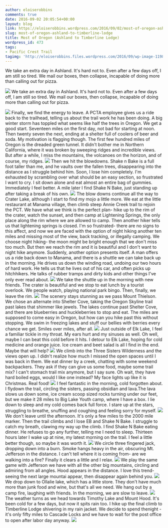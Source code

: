 ```yaml
---
author: eloiserobbins
comments: true
date: 2016-09-02 20:05:54+00:00
layout: blog
link: https://eloiserobbins.wordpress.com/2016/09/02/most-of-oregon-ashland-to-timberline-lodge/
slug: most-of-oregon-ashland-to-timberline-lodge
title: Most of Oregon (Ashland to Timberline Lodge)
wordpress_id: 473
tags:
- Pacific Crest Trail
tagimg: 'http://eloiserobbins.files.wordpress.com/2016/09/wp-image-1198867546jpg.jpg'
---
```


We take an extra day in Ashland. It's hard not to. Even after a few days off, I am still so tired. We mail our boxes, then collapse, incapable of doing more than calling out for pizza.


[![](http://eloiserobbins.files.wordpress.com/2016/09/wp-image-1198867546jpg.jpg)](http://eloiserobbins.files.wordpress.com/2016/09/wp-image-1198867546jpg.jpg)
We take an extra day in Ashland. It's hard not to. Even after a few days off, I am still so tired. We mail our boxes, then collapse, incapable of doing more than calling out for pizza.

[![](http://eloiserobbins.files.wordpress.com/2016/09/wp-image-224333773jpg.jpg)](http://eloiserobbins.files.wordpress.com/2016/09/wp-image-224333773jpg.jpg)
Finally, we find the energy to leave. A PCTA employee gives us a ride back to the trailhead, telling us about the trail work he has been doing. A big winter storm has toppled what seems like half the trees in Oregon. We get a good start. Seventeen miles on the first day, not bad for starting at noon. Then twenty seven the next, ending at a shelter full of coolers of beer and soda. My motivation is flagging though. The first few hundred miles of Oregon is the dreaded green tunnel. It didn't bother me in Northern California, where it was broken by sweeping ridges and incredible views. But after a while, I miss the mountains, the volcanoes on the horizon, and of course, my ridges.
[![](http://eloiserobbins.files.wordpress.com/2016/09/wp-image-2131597857jpg.jpg)](http://eloiserobbins.files.wordpress.com/2016/09/wp-image-2131597857jpg.jpg)
Then we hit the blowdowns. Shake n Bake is a full foot taller than me, and he vaults over the fallen trees, disappearing into the distance as I struggle behind him. Soon, I lose him completely. I'm exhausted by scrambling over what should be an easy section, so frustrated I want to cry. I sit down alone and eat almost an entire bag of gummies. Immediately I feel better. A mile later I find Shake N Bake, just standing up after taking a break of his own. 
[![](http://eloiserobbins.files.wordpress.com/2016/09/wp-image-1512994441jpg.jpg)](http://eloiserobbins.files.wordpress.com/2016/09/wp-image-1512994441jpg.jpg)
The blow downs continue all the way to Crater Lake, although I start to find my mojo a little more. We eat at the little restaurant at Manama village, then climb steep Annie Creek trail to rejoin the PCT. We have what we think is the perfect plan- hike up to the rim of the crater, watch the sunset, and then camp at Lightening Springs, the only place along the rim where we are allowed to camp. Then another hiker tells us that lightening springs is closed. I'm so frustrated- there are no signs to this affect, and now we are faced with the option of night hiking another ten miles and missing most of the view, back tracking, or illegally camping. We choose night hiking- the moon might be bright enough that we don't miss too much. But then we reach the rim and it is beautiful and I don't want to night hike anymore. Suddenly, another option presents itself. A man offers us a ride back down to Manama, and there is a shuttle we can take back up in the morning. He drives us down the winding road, undoing our two hours of hard work. He tells us that he lives out of his car, and often picks up hitchhikers. He talks of rubber tramps and dirty kids and other things I've only ever read about.
[![](http://eloiserobbins.files.wordpress.com/2016/09/wp-image-724432742jpg.jpg)](http://eloiserobbins.files.wordpress.com/2016/09/wp-image-724432742jpg.jpg)
We take the shuttle up in the morning with new friends. The crater is beautiful and we stop to eat lunch by a tourist overlook. We people watch, playing national park bingo. Then, finally, we leave the rim. 
[![](http://eloiserobbins.files.wordpress.com/2016/09/wp-image-1222884423jpg.jpg)](http://eloiserobbins.files.wordpress.com/2016/09/wp-image-1222884423jpg.jpg)
The scenery stays stunning as we pass Mount Thielson. We chose an alternate into Shelter Cove, taking the Oregon Skyline trail past lakes that shimmer like jewels. The lakes continue past Shelter Cove, and there are blueberries and huckleberries to stop and eat. The miles are supposed to come easy in Oregon, but how can you hike past this without stopping. We swim in freezing lakes and stuff our bellies with berries every chance we get. Smiles over miles, after all.
[![](http://eloiserobbins.files.wordpress.com/2016/09/wp-image-713451402jpg.jpg)](http://eloiserobbins.files.wordpress.com/2016/09/wp-image-713451402jpg.jpg)
Just outside of Elk Lake, I feel a familiar tickle in my throat. My ears hurt and my sinuses as well. Oh well, maybe I can beat this cold before it hits. I detour to Elk Lake, hoping for cold medicine and orange juice. Ice cream and beet salad is all I find in the end. Maybe that will help?
[![](http://eloiserobbins.files.wordpress.com/2016/09/wp-image-472385202jpg.jpg)](http://eloiserobbins.files.wordpress.com/2016/09/wp-image-472385202jpg.jpg)
We climb into the Three Sisters Wilderness and the views open up. I didn't realize how much I missed the open spaces until I was back in them. We eat dinner by a creek, chatting with some weekend backpackers. They ask if they can give us some food, maybe some trail mix? I can't stomach trail mix anymore, but I say sure. Oh wait, they have hard boiled eggs, would I like one instead? My face lights up like it is Christmas. Real food!
[![](http://eloiserobbins.files.wordpress.com/2016/09/wp-image-623634285jpg.jpg)](http://eloiserobbins.files.wordpress.com/2016/09/wp-image-623634285jpg.jpg)
I feel fantastic in the morning, cold forgotten about. I flydown the trail, circling the sisters, passing obsidian and lava.The lava slows us down some, ice cream scoop sized rocks turning under our feet, but we make it 28 miles to Big Lake Youth camp, where I have a box. I lie down to sleep and my cold comes back full force. I stare up at the stars, struggling to breathe, snuffing and coughing and feeling sorry for myself.
[![](http://eloiserobbins.files.wordpress.com/2016/09/wp-image-1928916570jpg.jpg)](http://eloiserobbins.files.wordpress.com/2016/09/wp-image-1928916570jpg.jpg)
We don't leave until the afternoon. It's only a few miles to the 2000 mile marker. Then the trail climbs and I lose EB and Shake N Bake. I struggle to catch my breath, clawing my way up the climb. I find Shake N Bake eating dinner. He refuses to go any further, telling me I need to sleep. Thirteen hours later I wake up at nine, my latest morning on the trail. I feel a little better though, so maybe it was worth it.
[![](http://eloiserobbins.files.wordpress.com/2016/09/wp-image-465076795jpg.jpg)](http://eloiserobbins.files.wordpress.com/2016/09/wp-image-465076795jpg.jpg)
We circle three fingered jack, dropping down into a burn. Smoke hangs heavy in the air, obscuring Mt. Jefferson in the distance. I can't tell where it is coming from- are we walking into a fire? Finally it clears a little and I relax.
[![](http://eloiserobbins.files.wordpress.com/2016/09/wp-image-2081420885jpg.jpg)](http://eloiserobbins.files.wordpress.com/2016/09/wp-image-2081420885jpg.jpg)
We play the same game with Jefferson we have with all the other big mountains, circling and admiring from all angles. Hood appears in the distance. I love this trend- seeing the next large mountai appear, then disappear again behind you.
[![](http://eloiserobbins.files.wordpress.com/2016/09/wp-image-1961762452jpg.jpg)](http://eloiserobbins.files.wordpress.com/2016/09/wp-image-1961762452jpg.jpg)
We drop down to Ollalie lake, which has a little store. They don't have much more than junk food and wine, but that's all we need. We hang out by a camp fire, laughing with friends. In the morning, we are slow to leave. 
[![](http://eloiserobbins.files.wordpress.com/2016/09/wp-image-1235248528jpg.jpg)](http://eloiserobbins.files.wordpress.com/2016/09/wp-image-1235248528jpg.jpg)
The weather turns as we head towards Timothy Lake and Mount Hood. It's been cold for a few days, but now it spits rain too. I hike up the final climb to Timberline Lodge shivering in my rain jacket. We decide to spend thenight - it's only fifty miles to Cascade Locks and we have to wait for the post office to open after labor day anyway.
[![](http://eloiserobbins.files.wordpress.com/2016/09/wp-image-1774843448jpg.jpg)](http://eloiserobbins.files.wordpress.com/2016/09/wp-image-1774843448jpg.jpg)
